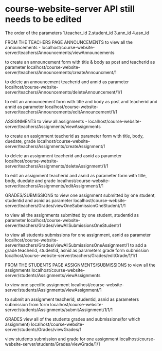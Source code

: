 # course-website-server API still needs to be edited
The order of the parameters
1.teacher_id
2.student_id
3.ann_id
4.asn_id

FROM THE TEACHERS PAGE
ANNOUNCEMENTS
to view all the announcements -
	localhost/course-website-server/teachers/Announcements/viewAnnouncements
 
to create an announcement form with title & body as post and teacherid as parameter
	localhost/course-website-server/teachers/Announcements/createAnnouncment/1

to delete an announcement teacherid and annid as parameter
	localhost/course-website-server/teachers/Announcements/deleteAnnouncement/1/1

to edit an announcement form with title and body as post and teacherid and annid as parameter
	localhost/course-website-server/teachers/Announcements/editAnnouncement/1/1


ASSIGNMENTS
to view all assignments - 
	localhost/course-website-server/teachers/Assignments/viewAssignments

to create an assignment teacherid as parameter
	form with title, body, duedate, grade
	localhost/course-website-server/teachers/Assignments/createAssignment/1

to delete an assignment teacherid and asnid as parameter
	localhost/course-website-server/teachers/Assignments/deleteAssignment/1/1

to edit an assignment teacherid and asnid as parameter
	form with title, body, duedate and grade
	localhost/course-website-server/teachers/Assignments/editAssignment/1/1


GRADES/SUBMISSIONS
to view one assignment submitted by one student, studentid and asnid as parameter
	localhost/course-website-server/teachers/Grades/viewOneSubmissionOneStudent/1/1

to view all the assignments submitted by one student, studentid as parameter
	localhost/course-website-server/teachers/Grades/viewAllSubmissionsOneStudent/1

to view all students submissions for one assignment, asnid as parameter
	localhost/course-website-server/teachers/Grades/viewAllSubmissionsOneAssignment/1
to add a grade teacherid, studentid, asnid as parameters
	grade form submission
	localhost/course-website-server/teachers/Grades/editGrade/1/1/1


FROM THE STUDENTS PAGE
ASSIGNMENTS/SUBMISSIONS
to view all the assignments
	localhost/course-website-server/students/Assignments/viewAssignments

to view one specific assignment
	localhost/course-website-server/students/Assignments/viewAssignment/1

to submit an assignment teacherid, studentid, asnid as parameters
	submission from form
	localhost/course-website-server/students/Assignments/submitAssignment/1/1/1

GRADES
view all of the students grades and submissions(for which assignment)
	localhost/course-website-server/students/Grades/viewGrades/1

view students submission and grade for one assignment
	localhost/course-website-server/students/Grades/viewGrade/1/1
		

